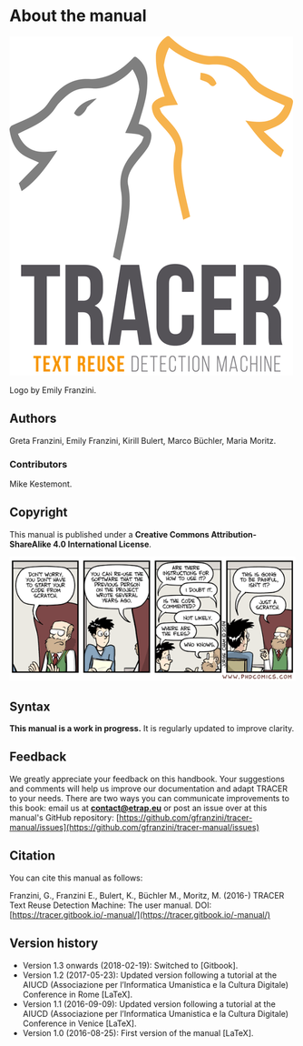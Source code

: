 # About the manual

![](../.gitbook/assets/logo-colour.png)

Logo by Emily Franzini.

## Authors

Greta Franzini, Emily Franzini, Kirill Bulert, Marco Büchler, Maria Moritz.

### Contributors

Mike Kestemont.

## Copyright

This manual is published under a **Creative Commons Attribution-ShareAlike 4.0 International License**.

![](../.gitbook/assets/documentation.gif)

## Syntax

**This manual is a work in progress.** It is regularly updated to improve clarity.

## Feedback

We greatly appreciate your feedback on this handbook. Your suggestions and comments will help us improve our documentation and adapt TRACER to your needs. There are two ways you can communicate improvements to this book: email us at **contact@etrap.eu** or post an issue over at this manual's GitHub repository: [https://github.com/gfranzini/tracer-manual/issues](https://github.com/gfranzini/tracer-manual/issues)

## Citation

You can cite this manual as follows:

Franzini, G., Franzini E., Bulert, K., Büchler M., Moritz, M. \(2016-\) TRACER Text Reuse Detection Machine: The user manual. DOI: [https://tracer.gitbook.io/-manual/](https://tracer.gitbook.io/-manual/)

## Version history

* Version 1.3 onwards \(2018-02-19\): Switched to \[Gitbook\].
* Version 1.2 \(2017-05-23\): Updated version following a tutorial at the AIUCD \(Associazione per l’Informatica Umanistica e la Cultura Digitale\) Conference in Rome \[LaTeX\].
* Version 1.1 \(2016-09-09\): Updated version following a tutorial at the AIUCD \(Associazione per l’Informatica Umanistica e la Cultura Digitale\) Conference in Venice \[LaTeX\].
* Version 1.0 \(2016-08-25\): First version of the manual \[LaTeX\].

